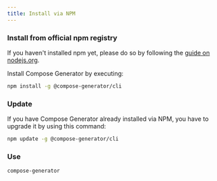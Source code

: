 ```yaml
---
title: Install via NPM
---
```


### Install from official npm registry
If you haven't installed npm yet, please do so by following the [guide on nodejs.org](https://nodejs.org/en/download/).

Install Compose Generator by executing:
```sh
npm install -g @compose-generator/cli
```

### Update
If you have Compose Generator already installed via NPM, you have to upgrade it by using this command:
```sh
npm update -g @compose-generator/cli
```

### Use
```sh
compose-generator
```